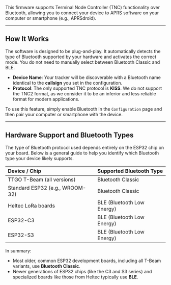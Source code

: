 This firmware supports Terminal Node Controller (TNC) functionality over Bluetooth, allowing you to connect your device to APRS software on your computer or smartphone (e.g., APRSdroid).

---

## How It Works

The software is designed to be plug-and-play. It automatically detects the type of Bluetooth supported by your hardware and activates the correct mode. You do not need to manually select between Bluetooth Classic and BLE.

-   **Device Name**: Your tracker will be discoverable with a Bluetooth name identical to the **callsign** you set in the configuration.
-   **Protocol**: The only supported TNC protocol is **KISS**. We do not support the TNC2 format, as we consider it to be an inferior and less reliable format for modern applications.

To use this feature, simply enable Bluetooth in the `Configuration` page and then pair your computer or smartphone with the device.

---

## Hardware Support and Bluetooth Types

The type of Bluetooth protocol used depends entirely on the ESP32 chip on your board. Below is a general guide to help you identify which Bluetooth type your device likely supports.

| Device / Chip                   | Supported Bluetooth Type   |
| :------------------------------ | :------------------------- |
| TTGO T-Beam (all versions)      | Bluetooth Classic          |
| Standard ESP32 (e.g., WROOM-32) | Bluetooth Classic          |
| Heltec LoRa boards              | BLE (Bluetooth Low Energy) |
| ESP32-C3                        | BLE (Bluetooth Low Energy) |
| ESP32-S3                        | BLE (Bluetooth Low Energy) |

In summary:

-   Most older, common ESP32 development boards, including all T-Beam variants, use **Bluetooth Classic**.
-   Newer generations of ESP32 chips (like the C3 and S3 series) and specialized boards like those from Heltec typically use **BLE**.
